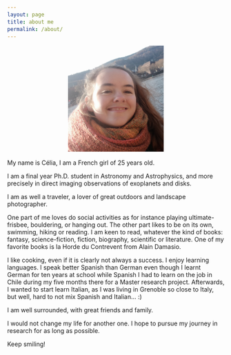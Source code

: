 ```yaml
---
layout: page
title: about me
permalink: /about/
---
```

<p align="center">
<img src="/fig/celia_desgrange_adulte.jpg" width="222" >
</p>

My name is Célia, I am a French girl of 25 years old.

I am a final year Ph.D. student in Astronomy and Astrophysics, and more precisely in direct imaging observations of exoplanets and disks.

I am as well a traveler, a lover of great outdoors and landscape photographer.

One part of me loves do social activities as for instance playing ultimate-frisbee, bouldering, or hanging out. The other part likes to be on its own, swimming, hiking or reading. I am keen to read, whatever the kind of books: fantasy, science-fiction, fiction, biography, scientific or literature. One of my favorite books is la Horde du Contrevent from Alain Damasio.

I like cooking, even if it is clearly not always a success. I enjoy learning languages. I speak better Spanish than German even though I learnt German for ten years at school while Spanish I had to learn on the job in Chile during my five months there for a Master research project. Afterwards, I wanted to start learn Italian, as I was living in Grenoble so close to Italy, but well, hard to not mix Spanish and Italian... :)

I am well surrounded, with great friends and family.

I would not change my life for another one. I hope to pursue my journey in research for as long as possible. 

Keep smiling!
<br>
